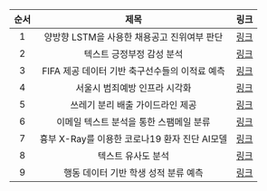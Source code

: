 | 순서 | 제목 | 링크
| :--: | :--: | :--: |
| 1 | 양방향 LSTM을 사용한 채용공고 진위여부 판단 | [링크](https://github.com/2UJ1N/AI/tree/main/01_%EC%96%91%EB%B0%A9%ED%96%A5%20LSTM%EC%9D%84%20%EC%82%AC%EC%9A%A9%ED%95%9C%20%EC%B1%84%EC%9A%A9%EA%B3%B5%EA%B3%A0%20%EC%A7%84%EC%9C%84%EC%97%AC%EB%B6%80%20%ED%8C%90%EB%8B%A8)
| 2 | 텍스트 긍정부정 감성 분석 | [링크](https://github.com/2UJ1N/AI/tree/main/02_%ED%85%8D%EC%8A%A4%ED%8A%B8%20%EA%B8%8D%EC%A0%95%EB%B6%80%EC%A0%95%20%EA%B0%90%EC%84%B1%EB%B6%84%EC%84%9D)
| 3 | FIFA 제공 데이터 기반 축구선수들의 이적료 예측 | [링크](https://github.com/2UJ1N/AI/tree/main/03_FIFA%20%EB%8D%B0%EC%9D%B4%ED%84%B0%EB%A5%BC%20%EB%B0%94%ED%83%95%EC%9C%BC%EB%A1%9C%20%EC%B6%95%EA%B5%AC%EC%84%A0%EC%88%98%20%EC%9D%B4%EC%A0%81%EB%A3%8C%20%EC%98%88%EC%B8%A1)
| 4 | 서울시 범죄예방 인프라 시각화 | [링크](https://github.com/2UJ1N/AI/tree/main/04_%EC%84%9C%EC%9A%B8%EC%8B%9C%20%EB%B2%94%EC%A3%84%EC%98%88%EB%B0%A9%20%EC%9D%B8%ED%94%84%EB%9D%BC%20%EC%8B%9C%EA%B0%81%ED%99%94)
| 5 | 쓰레기 분리 배출 가이드라인 제공 | [링크](https://github.com/2UJ1N/AI/tree/main/05_%EC%93%B0%EB%A0%88%EA%B8%B0%20%EB%B6%84%EB%A6%AC%20%EB%B0%B0%EC%B6%9C%20%EA%B0%80%EC%9D%B4%EB%93%9C%EB%9D%BC%EC%9D%B8%20%EC%A0%9C%EA%B3%B5)
| 6 | 이메일 텍스트 분석을 통한 스팸메일 분류 | [링크](https://github.com/2UJ1N/AI/tree/main/06_%EC%8A%A4%ED%8C%B8%EB%A9%94%EC%9D%BC%20%EB%B6%84%EB%A5%98)
| 7 | 흉부 X-Ray를 이용한 코로나19 환자 진단 AI모델 | [링크](https://github.com/2UJ1N/AI/tree/main/07_%ED%9D%89%EB%B6%80%20X-Ray%EB%A5%BC%20%EC%9D%B4%EC%9A%A9%ED%95%9C%20%EC%BD%94%EB%A1%9C%EB%82%9819%20%ED%99%98%EC%9E%90%20%EC%A7%84%EB%8B%A8%20AI%EB%AA%A8%EB%8D%B8)
| 8 | 텍스트 유사도 분석 | [링크](https://github.com/2UJ1N/AI/tree/main/08_%ED%85%8D%EC%8A%A4%ED%8A%B8%20%EC%9C%A0%EC%82%AC%EB%8F%84%20%EB%B6%84%EC%84%9D)
| 9 | 행동 데이터 기반 학생 성적 분류 예측 | [링크](https://github.com/2UJ1N/AI/tree/main/09_%ED%96%89%EB%8F%99%20%EB%8D%B0%EC%9D%B4%ED%84%B0%20%EA%B8%B0%EB%B0%98%20%ED%95%99%EC%83%9D%20%EC%84%B1%EC%A0%81%20%EB%B6%84%EB%A5%98%20%EC%98%88%EC%B8%A1)
